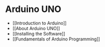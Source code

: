 # Arduino UNO
- [[Introduction to Arduino]]
- [[About Arduino UNO]]
- [[Installing the Software]]
- [[Fundamentals of Arduino Programming]]